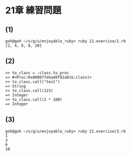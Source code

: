 # 21章 練習問題

## (1)

```
goh@goh ~/s/g/u/enjoyable_ruby> ruby 21.exercise/1.rb
[2, 4, 6, 8, 10]
```

## (2)

```
>> to_class = :class.to_proc
=> #<Proc:0x00007feba40f92a8(&:class)>
>> to_class.call("test")
=> String
>> to_class.call(123)
=> Integer
>> to_class.call(2 * 100)
=> Integer
```

## (3)

```
goh@goh ~/s/g/u/enjoyable_ruby> ruby 21.exercise/3.rb
1
3
6
10
```

